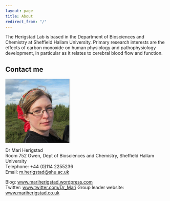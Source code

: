 ```yaml
---
layout: page
title: About
redirect_from: "/"
---
```

The Herigstad Lab is based in the Department of Biosciences and Chemistry at Sheffield Hallam University. Primary research interests are the effects of carbon monoxide on human physiology and pathophysiology development, in particular as it relates to cerebral blood flow and function. 

## Contact me
  
<img src="/assets/mariherigstadportrait.jpg" alt="Mari Herigstad" align="middle" style="width: 200px;"/> 

Dr Mari Herigstad<br>
Room 752 Owen, Dept of Biosciences and Chemistry, Sheffield Hallam University<br>
Telephone: +44 (0)114 2255236<br>
Email: <m.herigstad@shu.ac.uk>

Blog: <a href="https://mariherigstad.wordpress.com">www.mariherigstad.wordpress.com</a><br>
Twitter: <a href="https://twitter.com/Dr_Mari">www.twitter.com/Dr_Mari</a>
Group leader website: <a href="www.mariherigstad.co.uk">www.mariherigstad.co.uk</a><br>
